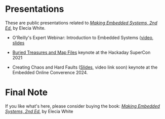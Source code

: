 # Presentations

These are public presentations related to [_Making Embedded Systems, 2nd Ed._](https://learning.oreilly.com/library/view/making-embedded-systems/9781098151539/) by Elecia White.

* O'Reilly's Expert Webinar: Introduction to Embedded Systems ([video]( https://www.youtube.com/watch?v=2g91Xyy6qT4&lc=UgxGP1zTCunfth6FzcV4AaABAg ), [slides](202405_Introduction_to_Embedded_Software/202405_Introduction_to_Embedded_Software.pdf)

* [Buried Treasures and Map Files](https://embedded.fm/blog/mapfiles) keynote at the Hackaday SuperCon 2021

* Creating Chaos and Hard Faults ([Slides](2024_Creating_Chaos_and_Hard_Faults_Public/2024_Creating_Chaos_and_Hard_Faults_Public.pdf), video link soon) keynote at the Embedded Online Converence 2024.

# Final Note

If you like what's here, please consider buying the book: [_Making Embedded Systems, 2nd Ed._](https://learning.oreilly.com/library/view/making-embedded-systems/9781098151539/) by Elecia White
